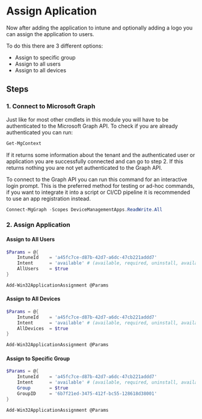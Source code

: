 # Assign Aplication
Now after adding the application to intune and optionally adding a logo you can assign the application to users.

To do this there are 3 different options:

- Assign to specific group
- Assign to all users
- Assign to all devices

## Steps
### 1. Connect to Microsoft Graph
Just like for most other cmdlets in this module you will have to be authenticated to the Microsoft Graph API.
To check if you are already authenticated you can run:

```Powershell
Get-MgContext
```

If it returns some information about the tenant and the authenticated user or application you are successfully connected and can go to step 2.
If this returns nothing you are not yet authenticated to the Graph API.

To connect to the Graph API you can run this command for an interactive login prompt.
This is the preferred method for testing or ad-hoc commands, if you want to integrate it into a script or CI/CD pipeline it is recommended to use an app registration instead.

```Powershell
Connect-MgGraph -Scopes DeviceManagementApps.ReadWrite.All
```

### 2. Assign Application
#### Assign to All Users
```Powershell
$Params = @{
    IntuneId    = 'a45fc7ce-d87b-42d7-a6dc-47cb221addd7'
    Intent      = 'available' # (available, required, uninstall, availableWithoutEnrollment)
    AllUsers    = $true
}

Add-Win32ApplicationAssignment @Params
```

#### Assign to All Devices
```Powershell
$Params = @{
    IntuneId    = 'a45fc7ce-d87b-42d7-a6dc-47cb221addd7'
    Intent      = 'available' # (available, required, uninstall, availableWithoutEnrollment)
    AllDevices  = $true
}

Add-Win32ApplicationAssignment @Params
```

#### Assign to Specific Group
```Powershell
$Params = @{
    IntuneId    = 'a45fc7ce-d87b-42d7-a6dc-47cb221addd7'
    Intent      = 'available' # (available, required, uninstall, availableWithoutEnrollment)
    Group       = $true
    GroupID     = '6b7f21ed-3475-412f-bc55-128618d38001'
}

Add-Win32ApplicationAssignment @Params
```